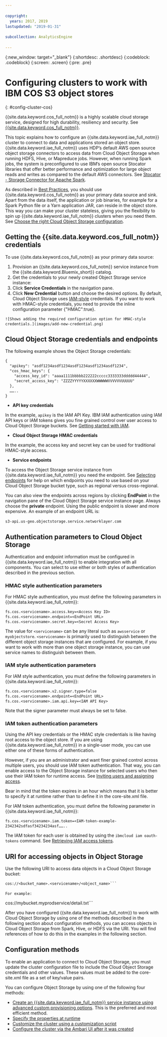 ```yaml
---

copyright:
  years: 2017, 2019
lastupdated: "2019-01-31"

subcollection: AnalyticsEngine

---
```


<!-- Attribute definitions -->
{:new_window: target="_blank"}
{:shortdesc: .shortdesc}
{:codeblock: .codeblock}
{:screen: .screen}
{:pre: .pre}

# Configuring clusters to work with IBM COS S3 object stores
{: #config-cluster-cos}

{{site.data.keyword.cos_full_notm}} is a highly scalable cloud storage service, designed for high durability, resiliency and security. See [{{site.data.keyword.cos_full_notm}}](/docs/services/cloud-object-storage?topic=cloud-object-storage-about-ibm-cloud-object-storage).

This topic explains how to configure an {{site.data.keyword.iae_full_notm}} cluster to connect to data and applications stored an object store. {{site.data.keyword.iae_full_notm}} uses HDP’s default AWS open source object storage connectors to access data from Cloud Object Storage  when running HDFS, Hive, or Mapreduce jobs. However, when running Spark jobs, the system is preconfigured to use IBM’s open source Stocator libraries that offer better performance and optimization for large object reads and writes as compared to the default AWS connectors. See  [Stocator - Storage Connector for Apache  Spark](https://github.com/SparkTC/stocator).

As described in [Best Practices](/docs/services/AnalyticsEngine?topic=AnalyticsEngine-best-practices), you should use {{site.data.keyword.cos_full_notm}} as your primary data source and sink. Apart from the data itself, the application or job binaries, for example for a Spark Python file or a Yarn application JAR, can reside in the object store. This way you can make your cluster stateless, giving you the flexibility to spin up {{site.data.keyword.iae_full_notm}} clusters when you need them. See  [Choose the right Cloud Object Storage configuration](/docs/services/AnalyticsEngine?topic=AnalyticsEngine-best-practices#encryption).

## Getting the {{site.data.keyword.cos_full_notm}} credentials

To use {{site.data.keyword.cos_full_notm}} as your primary data source:

1. Provision an {{site.data.keyword.cos_full_notm}} service instance from the {{site.data.keyword.Bluemix_short}} catalog.
1. Get the credentials to your newly created Object Storage service instance:
  1. Click **Service Credentials** in the navigation pane.
  1. Click **New Credential** button and choose the desired options. By default, Cloud Object Storage uses [IAM-style](/docs/services/cloud-object-storage/iam?topic=cloud-object-storage-getting-started-with-iam) credentials. If you want to work with HMAC-style credentials, you need to provide the inline configuration parameter {"HMAC":true}.

    ![Shows adding the required configuration option for HMAC-style credentials.](images/add-new-credential.png)

## Cloud Object Storage credentials and endpoints   

The following example shows the Object Storage credentials:

```
{
  "apikey": "asdf1234asdf1234asdf1234asdf1234asdf1234",
  "cos_hmac_keys": {
    "access_key_id": "aaaa1111bbbbb222222ccccc3333333ddddd44444",
    "secret_access_key": "ZZZZYYYYYXXXXXXWWWWWVVVVVVUUUUU"
  },
  ……..
}
```
- **API key credentials**  

 In the example, `apikey` is the IAM API Key. IBM IAM authentication using IAM API keys or IAM tokens gives you fine grained control over user access to Cloud Object Storage buckets. See [Getting started with IAM](/docs/services/cloud-object-storage/iam?topic=cloud-object-storage-getting-started-with-iam).

- **Cloud Object Storage HMAC credentials**

 In the example, the access key and secret key can be used for traditional HMAC-style access.

- **Service endpoints**

 To access the Object Storage service instance from  {{site.data.keyword.iae_full_notm}} you need the endpoint. See [Selecting endpoints](https://ibm-public-cos.github.io/crs-docs/endpoints) for help on which endpoints you need to use based on your Cloud Object Storage bucket type, such as regional versus cross-regional.

 You can also view the endpoints across regions by clicking **EndPoint** in the navigation pane of the Cloud Object Storage service instance page. Always choose the **private** endpoint. Using the public endpoint is slower and more expensive. An example of an endpoint URL is:

 ```s3-api.us-geo.objectstorage.service.networklayer.com ```

## Authentication parameters to Cloud Object Storage

Authentication and endpoint information must be configured in {{site.data.keyword.iae_full_notm}} to enable integration with all components. You can select to use either or both styles of authentication described in the previous section.

### HMAC style authentication parameters

For HMAC style authentication, you must define the following parameters in {{site.data.keyword.iae_full_notm}}:
```
fs.cos.<servicename>.access.key=<Access Key ID>
fs.cos.<servicename>.endpoint=<EndPoint URL>
fs.cos.<servicename>.secret.key=<Secret Access Key>
```
The value for `<servicename>` can be any literal such as `awsservice` or `myobjectstore`. `<servicename>` is primarily used to distinguish between the different object storage instances that are configured. For example, if you want to work with more than one object storage instance, you can use service names to distinguish between them.

### IAM style authentication parameters

For IAM style authentication, you must define the following parameters in {{site.data.keyword.iae_full_notm}}:
```
fs.cos.<servicename>.v2.signer.type=false  
fs.cos.<servicename>.endpoint=<EndPoint URL>
fs.cos.<servicename>.iam.api.key=<IAM API Key>
```
Note that the signer parameter must always be set to false.

### IAM token authentication parameters

Using the API key credentials or the HMAC style credentials is like having root access to the object store. If you are using {{site.data.keyword.iae_full_notm}} in a single-user mode, you can use either one of these forms of authentication.  

However, if you are an administrator and want finer grained control across multiple users, you should use IAM token authentication. That way, you can enable access to the Object Storage instance for selected users who then use their IAM token for runtime access. See [Inviting users and assigning access](/docs/services/cloud-object-storage/iam?topic=cloud-object-storage-users-and-service-ids).

Bear in mind that the token expires in an hour which means that it is better to specify it at runtime rather than to define it in the core-site.xml file.

For IAM token authentication, you must define the following parameter in {{site.data.keyword.iae_full_notm}}:

```
fs.cos.<servicename>.iam.token=<IAM-token-example-2342342sdfasf34234234asf……..
```
The IAM token for each user is obtained by using the `ibmcloud iam oauth-tokens` command. See [Retrieving IAM access tokens](/docs/services/AnalyticsEngine?topic=AnalyticsEngine-retrieve-iam-token).

## URI for accessing objects in Object Storage

Use the following URI to access data objects in a Cloud Object Storage bucket:
```
cos://<bucket_name>.<servicename>/<object_name>```

For example:
```
cos://mybucket.myprodservice/detail.txt```

After you have configured {{site.data.keyword.iae_full_notm}} to work with Cloud Object Storage by using one of the methods described in the following section about  configuration methods, you can access objects in Cloud Object Storage from Spark, Hive, or HDFS via the URI. You will find references of how to do this in the examples in the following section.

## Configuration methods

To enable an application to connect to Cloud Object Storage, you must update the cluster configuration file to include the Cloud Object Storage credentials and other values. These values must be added to the core-site.xml file as a set of key/value pairs.

You can configure Object Storage by using one of the following four methods:

* [Create an {{site.data.keyword.iae_full_notm}} service instance using advanced custom provisioning options](/docs/services/AnalyticsEngine?topic=AnalyticsEngine-advanced-provisioning-options). This is the preferred and most efficient method.
* [Specify the properties at runtime](/docs/services/AnalyticsEngine?topic=AnalyticsEngine-specify-props-runtime)
* [Customize the cluster using a customization script](/docs/services/AnalyticsEngine?topic=AnalyticsEngine-cust-cluster-script)
* [Configure the cluster via the Ambari UI after it was created](/docs/services/AnalyticsEngine?topic=AnalyticsEngine-config-cos-ambari)
